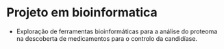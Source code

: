 ﻿# Projeto em bioinformatica

- Exploração de ferramentas bioinformáticas para a análise do proteoma na descoberta de medicamentos para o controlo da candidíase.
